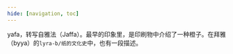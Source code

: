 ```yaml
---
hide: [navigation, toc]
---
```


yafa，转写自雅法（Jaffa）。最早的印象里，是印刷物中介绍了一种橙子。在拜雅（byya）的`lyra-b/纸的文化史`中，也有一段描述。
